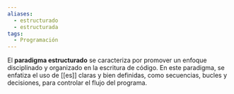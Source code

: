 ```yaml
---
aliases:
  - estructurado
  - estructurada
tags:
  - Programación
---
```

El **paradigma estructurado** se caracteriza por promover un enfoque disciplinado y organizado en la escritura de código. En este paradigma, se enfatiza el uso de [[es]] claras y bien definidas, como secuencias, bucles y decisiones, para controlar el flujo del programa.